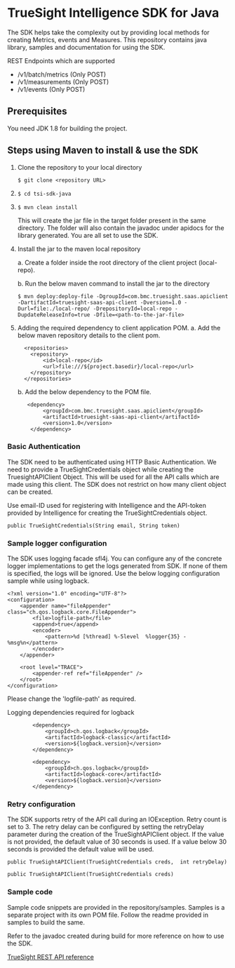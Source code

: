 # TrueSight Intelligence SDK for Java

The SDK helps take the complexity out by providing local methods for creating Metrics, events and Measures. This repository contains java library, samples and documentation for using the SDK.

REST Endpoints which are supported
* /v1/batch/metrics (Only POST)
* /v1/measurements (Only POST)
* /v1/events (Only POST)

## Prerequisites
You need JDK 1.8 for building the project.

## Steps using Maven to install & use the SDK
1.  Clone the repository to your local directory

    `$ git clone <repository URL>`
    
2.  `$ cd tsi-sdk-java`

3.  `$ mvn clean install`

    This will create the jar file in the target folder present in the same directory.
    The folder will also contain the javadoc under apidocs for the library generated.
    You are all set to use the SDK.
    
4. Install the jar to the maven local repository

   a. Create a folder inside the root directory of the client project (local-repo).
   
   b. Run the below maven command to install the jar to the directory
   ```
   $ mvn deploy:deploy-file -DgroupId=com.bmc.truesight.saas.apiclient -DartifactId=truesight-saas-api-client -Dversion=1.0 -Durl=file:./local-repo/ -DrepositoryId=local-repo -DupdateReleaseInfo=true -Dfile=<path-to-the-jar-file>
   
   ```
   
        
5.  Adding the required dependency to client application POM.
    a. Add the below maven repository details to the client pom.
    
    ```
      <repositories>
        <repository>
            <id>local-repo</id>
            <url>file:///${project.basedir}/local-repo</url>
        </repository>
      </repositories>
    ```
    
    b. Add the below dependency to the POM file.
    
    ```
       <dependency>
            <groupId>com.bmc.truesight.saas.apiclient</groupId>
            <artifactId>truesight-saas-api-client</artifactId>
            <version>1.0</version>            
        </dependency>
    ```  
    
### Basic Authentication
The SDK need to be authenticated using HTTP Basic Authentication. We need to provide a TrueSightCredentials object while creating the TruesightAPIClient Object. This will be used for all the API calls which are made using this client. The SDK does not restrict on how many client object can be created.

Use email-ID used for registering with Intelligence and the API-token provided by Intelligence for creating the TrueSightCredentials object.
```
public TrueSightCredentials(String email, String token)
```

### Sample logger configuration
The SDK uses logging facade sfl4j. You can configure any of the concrete logger implementations to get the logs generated from SDK. If none of them is specified, the logs will be ignored. Use the below logging configuration sample while using logback.

```
<?xml version="1.0" encoding="UTF-8"?>
<configuration>
    <appender name="fileAppender" class="ch.qos.logback.core.FileAppender">
        <file>logfile-path</file>
        <append>true</append>
        <encoder>
            <pattern>%d [%thread] %-5level  %logger{35} - %msg%n</pattern>
        </encoder>
    </appender>
     
    <root level="TRACE">
        <appender-ref ref="fileAppender" />
    </root>
</configuration>
```
Please change the 'logfile-path' as required.

Logging dependencies required for logback
````
		<dependency>
            <groupId>ch.qos.logback</groupId>
            <artifactId>logback-classic</artifactId>
            <version>${logback.version}</version>
        </dependency>
        
        <dependency>
            <groupId>ch.qos.logback</groupId>
            <artifactId>logback-core</artifactId>
            <version>${logback.version}</version>
        </dependency>
````

### Retry configuration
The SDK supports retry of the API call during an IOException. Retry count is set to 3. The retry delay can be configured by setting the retryDelay parameter during the creation of the TrueSightAPIClient object. If the value is not provided, the default value of 30 seconds is used. If a value below 30 seconds is provided the default value will be used.

```
public TrueSightAPIClient(TrueSightCredentials creds,  int retryDelay)

public TrueSightAPIClient(TrueSightCredentials creds)
```
 
 ### Sample code
 Sample code snippets are provided in the repository/samples. Samples is a separate project with its own POM file. Follow the readme provided in samples to build the same.
 
 Refer to the javadoc created during build for more reference on how to use the SDK.
 
 [TrueSight REST API reference](https://documentation.truesight.bmc.com/overview)
